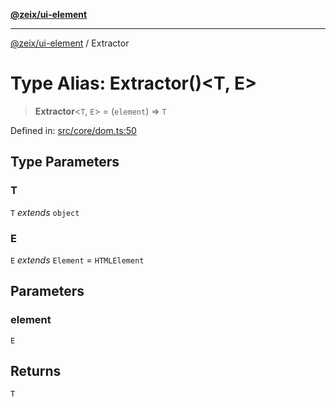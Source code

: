 [**@zeix/ui-element**](../README.md)

***

[@zeix/ui-element](../globals.md) / Extractor

# Type Alias: Extractor()\<T, E\>

> **Extractor**\<`T`, `E`\> = (`element`) => `T`

Defined in: [src/core/dom.ts:50](https://github.com/zeixcom/ui-element/blob/be16cef9b9f750168be795bfcb3a37afa34e2af7/src/core/dom.ts#L50)

## Type Parameters

### T

`T` *extends* `object`

### E

`E` *extends* `Element` = `HTMLElement`

## Parameters

### element

`E`

## Returns

`T`
